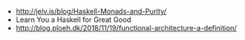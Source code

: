 * http://jelv.is/blog/Haskell-Monads-and-Purity/
* Learn You a Haskell for Great Good
* http://blog.ploeh.dk/2018/11/19/functional-architecture-a-definition/